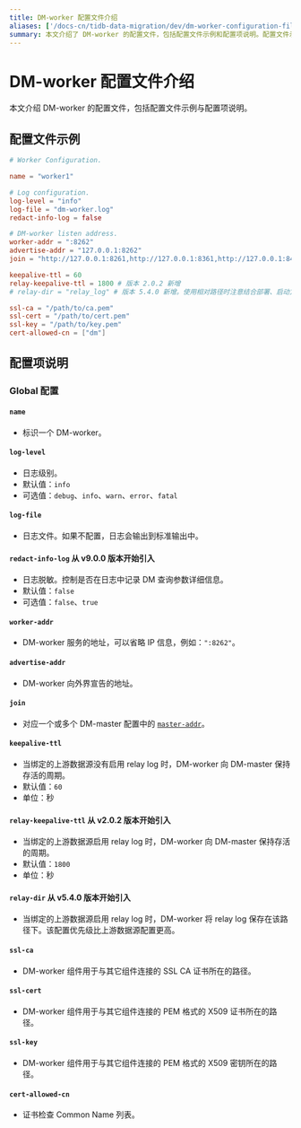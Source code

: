 ```yaml
---
title: DM-worker 配置文件介绍
aliases: ['/docs-cn/tidb-data-migration/dev/dm-worker-configuration-file/']
summary: 本文介绍了 DM-worker 的配置文件，包括配置文件示例和配置项说明。配置文件示例包括了 worker 的名称、日志配置、worker 的地址等内容。配置项说明包括了全局配置中的各个配置项的说明，如 name、log-level、log-file 等。同时还介绍了一些新增的配置项，如 relay-keepalive-ttl 和 relay-dir。SSL 相关的配置项也有详细说明。
---
```


# DM-worker 配置文件介绍

本文介绍 DM-worker 的配置文件，包括配置文件示例与配置项说明。

## 配置文件示例

```toml
# Worker Configuration.

name = "worker1"

# Log configuration.
log-level = "info"
log-file = "dm-worker.log"
redact-info-log = false

# DM-worker listen address.
worker-addr = ":8262"
advertise-addr = "127.0.0.1:8262"
join = "http://127.0.0.1:8261,http://127.0.0.1:8361,http://127.0.0.1:8461"

keepalive-ttl = 60
relay-keepalive-ttl = 1800 # 版本 2.0.2 新增
# relay-dir = "relay_log" # 版本 5.4.0 新增。使用相对路径时注意结合部署、启动方式确认路径位置。

ssl-ca = "/path/to/ca.pem"
ssl-cert = "/path/to/cert.pem"
ssl-key = "/path/to/key.pem"
cert-allowed-cn = ["dm"] 
```

## 配置项说明

### Global 配置

#### `name`

- 标识一个 DM-worker。

#### `log-level`

- 日志级别。
- 默认值：`info`
- 可选值：`debug`、`info`、`warn`、`error`、`fatal`

#### `log-file`

- 日志文件。如果不配置，日志会输出到标准输出中。

#### `redact-info-log` <span class="version-mark">从 v9.0.0 版本开始引入</span>

- 日志脱敏。控制是否在日志中记录 DM 查询参数详细信息。
- 默认值：`false`
- 可选值：`false`、`true`

#### `worker-addr`

- DM-worker 服务的地址，可以省略 IP 信息，例如：`":8262"`。

#### `advertise-addr`

- DM-worker 向外界宣告的地址。

#### `join`

- 对应一个或多个 DM-master 配置中的 [`master-addr`](/dm/dm-master-configuration-file.md#global-配置)。

#### `keepalive-ttl`

- 当绑定的上游数据源没有启用 relay log 时，DM-worker 向 DM-master 保持存活的周期。
- 默认值：`60`
- 单位：秒

#### `relay-keepalive-ttl` <span class="version-mark">从 v2.0.2 版本开始引入</span>

- 当绑定的上游数据源启用 relay log 时，DM-worker 向 DM-master 保持存活的周期。
- 默认值：`1800`
- 单位：秒

#### `relay-dir` <span class="version-mark">从 v5.4.0 版本开始引入</span>

- 当绑定的上游数据源启用 relay log 时，DM-worker 将 relay log 保存在该路径下。该配置优先级比上游数据源配置更高。

#### `ssl-ca`

- DM-worker 组件用于与其它组件连接的 SSL CA 证书所在的路径。

#### `ssl-cert`

- DM-worker 组件用于与其它组件连接的 PEM 格式的 X509 证书所在的路径。

#### `ssl-key`

- DM-worker 组件用于与其它组件连接的 PEM 格式的 X509 密钥所在的路径。

#### `cert-allowed-cn`

- 证书检查 Common Name 列表。
